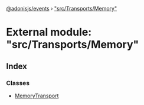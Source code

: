 [@adonisjs/events](../README.md) › ["src/Transports/Memory"](_src_transports_memory_.md)

# External module: "src/Transports/Memory"

## Index

### Classes

* [MemoryTransport](../classes/_src_transports_memory_.memorytransport.md)

